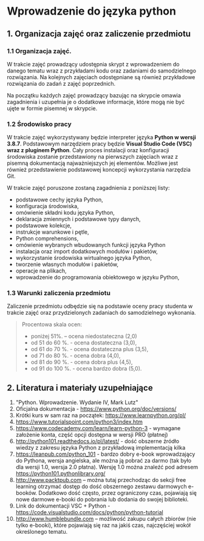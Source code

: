 # Wprowadzenie do języka python

## **1. Organizacja zajęć oraz zaliczenie przedmiotu**

### **1.1 Organizacja zajęć.**

W trakcie zajęć prowadzący udostępnia skrypt z wprowadzeniem do danego tematu wraz z przykładami kodu oraz zadaniami do samodzielnego rozwiązania. Na kolejnych zajęciach odostępniane są również przykładowe rozwiązania do zadań z zajęć poprzednich.

Na początku każdych zajęć prowadzący bazując na skrypcie omawia zagadnienia i uzupełnia je o dodatkowe informacje, które mogą nie być ujęte w formie pisemnej w skrypcie.

### **1.2 Środowisko pracy**

W trakcie zajęć wykorzystywany będzie interpreter języka **Python w wersji 3.8.7**. Podstawowym narzędziem pracy będzie **Visual Studio Code (VSC) wraz z pluginem Python**. Cały proces instalacji oraz konfiguracji środowiska zostanie przedstawiony na pierwszych zajęciach wraz z pisemną dokumentacją najważniejszych jej elementów. Możliwe jest również przedstawienie podstawowej koncepcji wykorzystania narzędzia Git.

W trakcie zajęć poruszone zostaną zagadnienia z poniższej listy:

* podstawowe cechy języka Python,
* konfiguracja środowiska,
* omówienie składni kodu języka Python,
* deklaracja zmiennych i podstawowe typy danych,
* podstawowe kolekcje, 
* instrukcje warunkowe i pętle,
* Python comprehensions,
* omówienie wybranych wbudowanych funkcji języka Python
* instalacja oraz import dodatkowych modułów i pakietów,
* wykorzystanie środowiska wirtualnego języka Python,
* tworzenie własnych modułów i pakietów,
* operacje na plikach,
* wprowadzenie do programowania obiektowego w języku Python,

### **1.3 Warunki zaliczenia przedmiotu**

Zaliczenie przedmiotu odbędzie się na podstawie oceny pracy studenta w trakcie zajęć oraz przydzielonych zadaniach do samodzielnego wykonania.

>Procentowa skala ocen:  
>* poniżej 51%. – ocena niedostateczna (2,0)
>* od 51 do 60 %. - ocena dostateczna (3,0),
>* od 61 do 70 %. - ocena dostateczna plus (3,5),
>* od 71 do 80 %. - ocena dobra (4,0),
>* od 81 do 90 %. - ocena dobra plus (4,5),
>* od 91 do 100 %. - ocena bardzo dobra (5,0).

## **2. Literatura i materiały uzupełniające**

1. "Python. Wprowadzenie. Wydanie IV, Mark Lutz"
2. Oficjalna dokumentacja - https://www.python.org/doc/versions/
3. Krótki kurs w sam raz na początek: https://www.learnpython.org/pl/
4. https://www.tutorialspoint.com/python3/index.htm 
5. https://www.codecademy.com/learn/learn-python-3 - wymagane założenie konta, część opcji dostępna w wersji PRO (płatnej)
6. http://python101.readthedocs.io/pl/latest/ - dość obszerne źródło wiedzy z zakresu języka Python z przykładową implementacją kilka
7. https://leanpub.com/python_101 - bardzo dobry e-book wprowadzający do Pythona, wersja angielska, ale można ją pobrać za darmo (tak było dla wersji 1.0, wersja 2.0 płatna). Wersję 1.0 można znaleźć pod adresem https://python101.pythonlibrary.org/
8. http://www.packtpub.com – można tutaj przechodząc do sekcji free learning otrzymać dostęp do dość obszernego zestawu darmowych e-booków. Dodatkowo dość często, przez ograniczony czas, pojawiają się nowe darmowe e-booki do pobrania lub dodania do  swojej biblioteki.
9.  Link do dokumentacji VSC + Python - https://code.visualstudio.com/docs/python/python-tutorial
10. http://www.humblebundle.com – możliwość zakupu całych zbiorów (nie tylko e-booki), które pojawiają się raz na jakiś czas, najczęściej wokół określonego tematu.